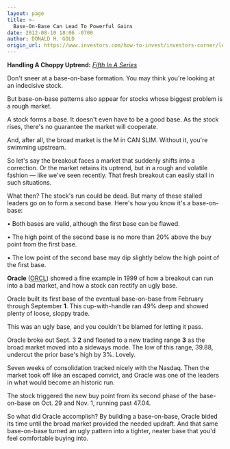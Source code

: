 ```yaml
---
layout: page
title: >-
  Base-On-Base Can Lead To Powerful Gains
date: 2012-08-10 18:06 -0700
author: DONALD H. GOLD
origin_url: https://www.investors.com/how-to-invest/investors-corner/learn-to-spot-the-base-on-base/
---
```


**Handling A Choppy Uptrend:** _[Fifth In A Series](http://news.investors.com/specialreport/621258/201208071356/handling-a-choppy-uptrend.aspx)_

Don't sneer at a base-on-base formation. You may think you're looking at an indecisive stock.

But base-on-base patterns also appear for stocks whose biggest problem is a rough market.

A stock forms a base. It doesn't even have to be a good base. As the stock rises, there's no guarantee the market will cooperate.

And, after all, the broad market is the M in CAN SLIM. Without it, you're swimming upstream.

So let's say the breakout faces a market that suddenly shifts into a correction. Or the market retains its uptrend, but in a rough and volatile fashion — like we've seen recently. That fresh breakout can easily stall in such situations.

What then? The stock's run could be dead. But many of these stalled leaders go on to form a second base. Here's how you know it's a base-on-base:

• Both bases are valid, although the first base can be flawed.

• The high point of the second base is no more than 20% above the buy point from the first base.

• The low point of the second base may dip slightly below the high point of the first base.

**Oracle** ([ORCL](https://research.investors.com/quote.aspx?symbol=ORCL)) showed a fine example in 1999 of how a breakout can run into a bad market, and how a stock can rectify an ugly base.

Oracle built its first base of the eventual base-on-base from February through September **1**. This cup-with-handle ran 49% deep and showed plenty of loose, sloppy trade.

This was an ugly base, and you couldn't be blamed for letting it pass.

Oracle broke out Sept. 3 **2** and floated to a new trading range **3** as the broad market moved into a sideways mode. The low of this range, 39.88, undercut the prior base's high by 3%. Lovely.

Seven weeks of consolidation tracked nicely with the Nasdaq. Then the market took off like an escaped convict, and Oracle was one of the leaders in what would become an historic run.

The stock triggered the new buy point from its second phase of the base-on-base on Oct. 29 and Nov. 1, running past 47.04.

So what did Oracle accomplish? By building a base-on-base, Oracle bided its time until the broad market provided the needed updraft. And that same base-on-base turned an ugly pattern into a tighter, neater base that you'd feel comfortable buying into.
